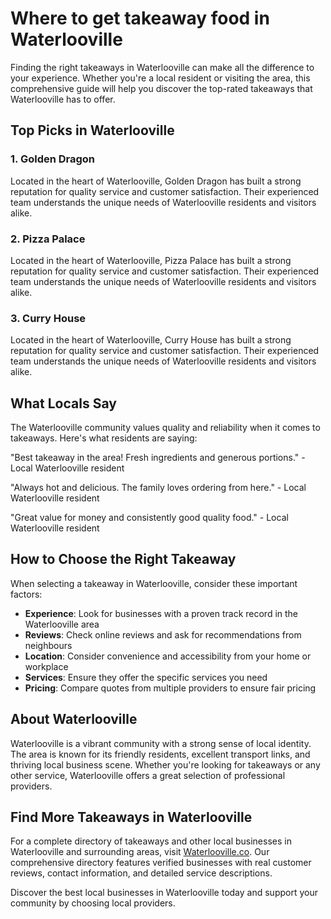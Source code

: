 # Where to get takeaway food in Waterlooville

Finding the right takeaways in Waterlooville can make all the difference to your experience. Whether you're a local resident or visiting the area, this comprehensive guide will help you discover the top-rated takeaways that Waterlooville has to offer.

## Top Picks in Waterlooville

### 1. Golden Dragon
Located in the heart of Waterlooville, Golden Dragon has built a strong reputation for quality service and customer satisfaction. Their experienced team understands the unique needs of Waterlooville residents and visitors alike.

### 2. Pizza Palace
Located in the heart of Waterlooville, Pizza Palace has built a strong reputation for quality service and customer satisfaction. Their experienced team understands the unique needs of Waterlooville residents and visitors alike.

### 3. Curry House
Located in the heart of Waterlooville, Curry House has built a strong reputation for quality service and customer satisfaction. Their experienced team understands the unique needs of Waterlooville residents and visitors alike.

## What Locals Say

The Waterlooville community values quality and reliability when it comes to takeaways. Here's what residents are saying:

"Best takeaway in the area! Fresh ingredients and generous portions." - Local Waterlooville resident

"Always hot and delicious. The family loves ordering from here." - Local Waterlooville resident

"Great value for money and consistently good quality food." - Local Waterlooville resident

## How to Choose the Right Takeaway

When selecting a takeaway in Waterlooville, consider these important factors:

- **Experience**: Look for businesses with a proven track record in the Waterlooville area
- **Reviews**: Check online reviews and ask for recommendations from neighbours
- **Location**: Consider convenience and accessibility from your home or workplace
- **Services**: Ensure they offer the specific services you need
- **Pricing**: Compare quotes from multiple providers to ensure fair pricing

## About Waterlooville

Waterlooville is a vibrant community with a strong sense of local identity. The area is known for its friendly residents, excellent transport links, and thriving local business scene. Whether you're looking for takeaways or any other service, Waterlooville offers a great selection of professional providers.

## Find More Takeaways in Waterlooville

For a complete directory of takeaways and other local businesses in Waterlooville and surrounding areas, visit [Waterlooville.co](https://waterlooville.co). Our comprehensive directory features verified businesses with real customer reviews, contact information, and detailed service descriptions.

Discover the best local businesses in Waterlooville today and support your community by choosing local providers.

